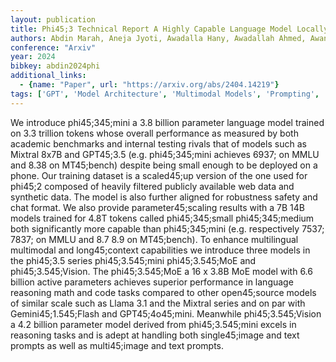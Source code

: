 ```yaml
---
layout: publication
title: Phi45;3 Technical Report A Highly Capable Language Model Locally On Your Phone
authors: Abdin Marah, Aneja Jyoti, Awadalla Hany, Awadallah Ahmed, Awan Ammar Ahmad, Bach Nguyen, Bahree Amit, Bakhtiari Arash, Bao Jianmin, Behl Harkirat, Benhaim Alon, Bilenko Misha, Bjorck Johan, Bubeck Sébastien, Cai Martin, Cai Qin, Chaudhary Vishrav, Chen Dong, Chen Dongdong, Chen Weizhu, Chen Yen-chun, Chen Yi-ling, Cheng Hao, Chopra Parul, Dai Xiyang, Dixon Matthew, Eldan Ronen, Fragoso Victor, Gao Jianfeng, Gao Mei, Gao Min, Garg Amit, Del Giorno Allie, Goswami Abhishek, Gunasekar Suriya, Haider Emman, Hao Junheng, Hewett Russell J., Hu Wenxiang, Huynh Jamie, Iter Dan, Jacobs Sam Ade, Javaheripi Mojan, Jin Xin, Karampatziakis Nikos, Kauffmann Piero, Khademi Mahoud, Kim Dongwoo, Kim Young Jin, Kurilenko Lev, Lee James R., Lee Yin Tat, Li Yuanzhi, Li Yunsheng, Liang Chen, Liden Lars, Lin Xihui, Lin Zeqi, Liu Ce, Liu Liyuan, Liu Mengchen, Liu Weishung, Liu Xiaodong, Luo Chong, Madan Piyush, Mahmoudzadeh Ali, Majercak David, Mazzola Matt, Mendes Caio César Teodoro, Mitra Arindam, Modi Hardik, Nguyen Anh, Norick Brandon, Patra Barun, Perez-becker Daniel, Portet Thomas, Pryzant Reid, Qin Heyang, Radmilac Marko, Ren Liliang, De Rosa Gustavo, Rosset Corby, Roy Sambudha, Ruwase Olatunji, Saarikivi Olli, Saied Amin, Salim Adil, Santacroce Michael, Shah Shital, Shang Ning, Sharma Hiteshi, Shen Yelong, Shukla Swadheen, Song Xia, Tanaka Masahiro, Tupini Andrea, Vaddamanu Praneetha, Wang Chunyu, Wang Guanhua, Wang Lijuan, Wang Shuohang, Wang Xin, Wang Yu, Ward Rachel, Wen Wen, Witte Philipp, Wu Haiping, Wu Xiaoxia, Wyatt Michael, Xiao Bin, Xu Can, Xu Jiahang, Xu Weijian, Xue Jilong, Yadav Sonali, Yang Fan, Yang Jianwei, Yang Yifan, Yang Ziyi, Yu Donghan, Yuan Lu, Zhang Chenruidong, Zhang Cyril, Zhang Jianwen, Zhang Li Lyna, Zhang Yi, Zhang Yue, Zhang Yunan, Zhou Xiren
conference: "Arxiv"
year: 2024
bibkey: abdin2024phi
additional_links:
  - {name: "Paper", url: "https://arxiv.org/abs/2404.14219"}
tags: ['GPT', 'Model Architecture', 'Multimodal Models', 'Prompting', 'Responsible AI', 'Security', 'Training Techniques']
---
```

We introduce phi45;345;mini a 3.8 billion parameter language model trained on 3.3 trillion tokens whose overall performance as measured by both academic benchmarks and internal testing rivals that of models such as Mixtral 8x7B and GPT45;3.5 (e.g. phi45;345;mini achieves 6937; on MMLU and 8.38 on MT45;bench) despite being small enough to be deployed on a phone. Our training dataset is a scaled45;up version of the one used for phi45;2 composed of heavily filtered publicly available web data and synthetic data. The model is also further aligned for robustness safety and chat format. We also provide parameter45;scaling results with a 7B 14B models trained for 4.8T tokens called phi45;345;small phi45;345;medium both significantly more capable than phi45;345;mini (e.g. respectively 7537; 7837; on MMLU and 8.7 8.9 on MT45;bench). To enhance multilingual multimodal and long45;context capabilities we introduce three models in the phi45;3.5 series phi45;3.545;mini phi45;3.545;MoE and phi45;3.545;Vision. The phi45;3.545;MoE a 16 x 3.8B MoE model with 6.6 billion active parameters achieves superior performance in language reasoning math and code tasks compared to other open45;source models of similar scale such as Llama 3.1 and the Mixtral series and on par with Gemini45;1.545;Flash and GPT45;4o45;mini. Meanwhile phi45;3.545;Vision a 4.2 billion parameter model derived from phi45;3.545;mini excels in reasoning tasks and is adept at handling both single45;image and text prompts as well as multi45;image and text prompts.
